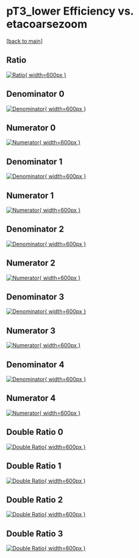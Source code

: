 # pT3_lower Efficiency vs. etacoarsezoom

[[back to main](./)]



## Ratio

[![Ratio](../mtv/var/pT3_lower_loweta_13_-1_eff_etacoarsezoom.png){ width=600px }](../mtv/var/pT3_lower_loweta_13_-1_eff_etacoarsezoom.pdf)

## Denominator 0

[![Denominator](../mtv/den/pT3_lower_loweta_13_-1_eff_etacoarsezoom_den0.png){ width=600px }](../mtv/den/pT3_lower_loweta_13_-1_eff_etacoarsezoom_den0.pdf)

## Numerator 0

[![Numerator](../mtv/num/pT3_lower_loweta_13_-1_eff_etacoarsezoom_num0.png){ width=600px }](../mtv/num/pT3_lower_loweta_13_-1_eff_etacoarsezoom_num0.pdf)

## Denominator 1

[![Denominator](../mtv/den/pT3_lower_loweta_13_-1_eff_etacoarsezoom_den1.png){ width=600px }](../mtv/den/pT3_lower_loweta_13_-1_eff_etacoarsezoom_den1.pdf)

## Numerator 1

[![Numerator](../mtv/num/pT3_lower_loweta_13_-1_eff_etacoarsezoom_num1.png){ width=600px }](../mtv/num/pT3_lower_loweta_13_-1_eff_etacoarsezoom_num1.pdf)

## Denominator 2

[![Denominator](../mtv/den/pT3_lower_loweta_13_-1_eff_etacoarsezoom_den2.png){ width=600px }](../mtv/den/pT3_lower_loweta_13_-1_eff_etacoarsezoom_den2.pdf)

## Numerator 2

[![Numerator](../mtv/num/pT3_lower_loweta_13_-1_eff_etacoarsezoom_num2.png){ width=600px }](../mtv/num/pT3_lower_loweta_13_-1_eff_etacoarsezoom_num2.pdf)

## Denominator 3

[![Denominator](../mtv/den/pT3_lower_loweta_13_-1_eff_etacoarsezoom_den3.png){ width=600px }](../mtv/den/pT3_lower_loweta_13_-1_eff_etacoarsezoom_den3.pdf)

## Numerator 3

[![Numerator](../mtv/num/pT3_lower_loweta_13_-1_eff_etacoarsezoom_num3.png){ width=600px }](../mtv/num/pT3_lower_loweta_13_-1_eff_etacoarsezoom_num3.pdf)

## Denominator 4

[![Denominator](../mtv/den/pT3_lower_loweta_13_-1_eff_etacoarsezoom_den4.png){ width=600px }](../mtv/den/pT3_lower_loweta_13_-1_eff_etacoarsezoom_den4.pdf)

## Numerator 4

[![Numerator](../mtv/num/pT3_lower_loweta_13_-1_eff_etacoarsezoom_num4.png){ width=600px }](../mtv/num/pT3_lower_loweta_13_-1_eff_etacoarsezoom_num4.pdf)

## Double Ratio 0

[![Double Ratio](../mtv/ratio/pT3_lower_loweta_13_-1_eff_etacoarsezoom_ratio0.png){ width=600px }](../mtv/ratio/pT3_lower_loweta_13_-1_eff_etacoarsezoom_ratio0.pdf)

## Double Ratio 1

[![Double Ratio](../mtv/ratio/pT3_lower_loweta_13_-1_eff_etacoarsezoom_ratio1.png){ width=600px }](../mtv/ratio/pT3_lower_loweta_13_-1_eff_etacoarsezoom_ratio1.pdf)

## Double Ratio 2

[![Double Ratio](../mtv/ratio/pT3_lower_loweta_13_-1_eff_etacoarsezoom_ratio2.png){ width=600px }](../mtv/ratio/pT3_lower_loweta_13_-1_eff_etacoarsezoom_ratio2.pdf)

## Double Ratio 3

[![Double Ratio](../mtv/ratio/pT3_lower_loweta_13_-1_eff_etacoarsezoom_ratio3.png){ width=600px }](../mtv/ratio/pT3_lower_loweta_13_-1_eff_etacoarsezoom_ratio3.pdf)

